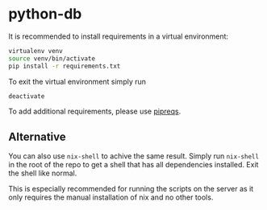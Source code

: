 # python-db
It is recommended to install requirements in a virtual environment:

``` sh
virtualenv venv
source venv/bin/activate
pip install -r requirements.txt
```

To exit the virtual environment simply run
``` sh
deactivate
```

To add additional requirements, please use [pipreqs](https://github.com/bndr/pipreqs).

## Alternative
You can also use `nix-shell` to achive the same result. Simply run `nix-shell` in the root of the repo to get a shell that has all dependencies installed. Exit the shell like normal.

This is especially recommended for running the scripts on the server as it only requires the manual installation of nix and no other tools.

